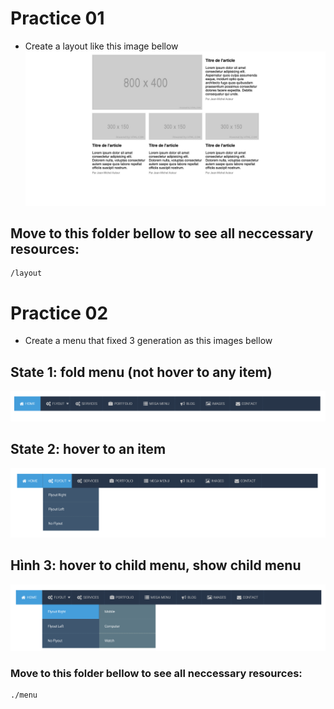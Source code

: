 # Practice 01
- Create a layout like this image bellow
![](./layout/simple-layout.jpg "")

## Move to this folder bellow to see all neccessary resources:
```
/layout
```


# Practice 02
- Create a menu that fixed 3 generation as this images bellow

## State 1: fold menu (not hover to any item)
![](./menu/fold.png "")


## State 2: hover to an item
![](./menu/hover-1.png "")

## Hình 3: hover to child menu, show child menu
![](./menu/hover-2.png "")

### Move to this folder bellow to see all neccessary resources:
```
./menu
```